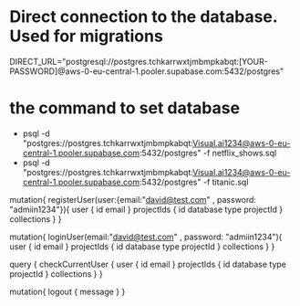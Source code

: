 # Direct connection to the database. Used for migrations
DIRECT_URL="postgresql://postgres.tchkarrwxtjmbmpkabqt:[YOUR-PASSWORD]@aws-0-eu-central-1.pooler.supabase.com:5432/postgres"

# the command to set database 
- psql -d "postgres://postgres.tchkarrwxtjmbmpkabqt:Visual.ai1234@aws-0-eu-central-1.pooler.supabase.com:5432/postgres" -f netflix_shows.sql
- psql -d "postgres://postgres.tchkarrwxtjmbmpkabqt:Visual.ai1234@aws-0-eu-central-1.pooler.supabase.com:5432/postgres" -f titanic.sql



mutation{
  registerUser(user:{email:"david@test.com" , password: "admiin1234"}){
    user {
      id
      email
    }
    projectIds {
      id
      database
      type
      projectId
    }
    collections
  }
}

mutation{
  loginUser(email:"david@test.com" , password: "admiin1234"){
    user {
      id
      email
    }
    projectIds {
      id
      database
      type
      projectId
    }
    collections
  }
}


query {
  checkCurrentUser {
      user {
        id
        email
      }
      projectIds {
        id
        database
        type
        projectId
      }
      collections
    }
  }


mutation{
logout {
  message
}
}